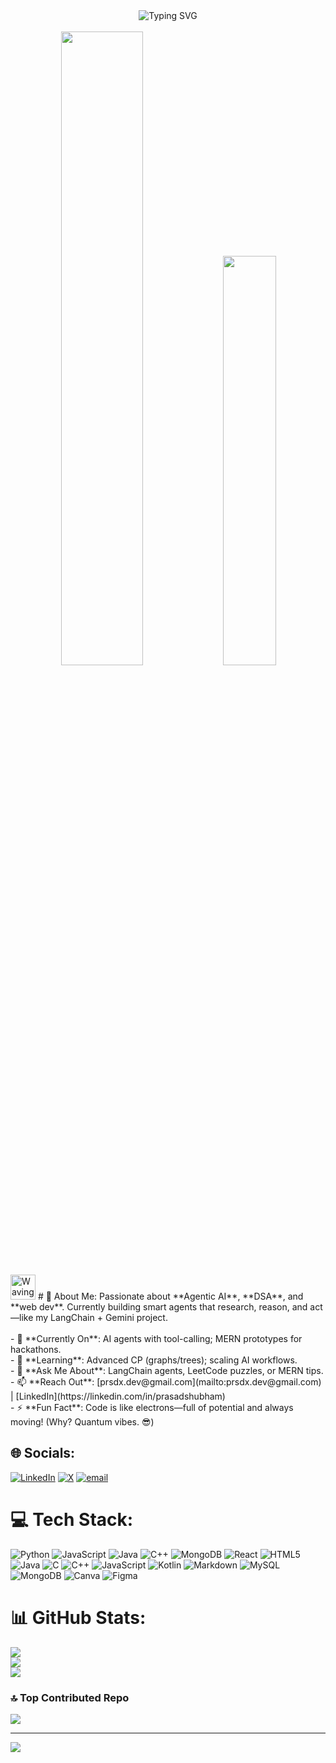 <div align="center">
  <img src="https://readme-typing-svg.herokuapp.com?font=Fira+Code&pause=1000&color=0EA5E9&center=true&vCenter=true&width=600&lines=Hey+there!+I'm+Shubham+(prsdx);Agentic+AI+Builder+%26+DSA+Warrior;MERN+Full-Stack+%26+CP+Grinder;Let's+craft+something+legendary!+%F0%9F%A4%96" alt="Typing SVG" />
  <br><br>
  <img src="https://github-readme-stats.vercel.app/api?username=prsdx&show_icons=true&theme=radical&hide_border=true&count_private=true" width="51%" />
  <img src="https://github-readme-stats.vercel.app/api/top-langs/?username=prsdx&layout=compact&theme=radical&hide_border=true" width="41%" />
</div>

<img src="https://media.giphy.com/media/hvRJCLFzcasrR4ia7z/giphy.gif" width="40" height="40" alt="Waving hand" />  
# 💫 About Me:
Passionate about **Agentic AI**, **DSA**, and **web dev**. Currently building smart agents that research, reason, and act—like my LangChain + Gemini project.<br><br>- 🔭 **Currently On**: AI agents with tool-calling; MERN prototypes for hackathons.<br>- 🌱 **Learning**: Advanced CP (graphs/trees); scaling AI workflows.<br>- 💬 **Ask Me About**: LangChain agents, LeetCode puzzles, or MERN tips.<br>- 📫 **Reach Out**: [prsdx.dev@gmail.com](mailto:prsdx.dev@gmail.com) | [LinkedIn](https://linkedin.com/in/prasadshubham)<br>- ⚡ **Fun Fact**: Code is like electrons—full of potential and always moving! (Why? Quantum vibes. 😎)


## 🌐 Socials:
[![LinkedIn](https://img.shields.io/badge/LinkedIn-%230077B5.svg?logo=linkedin&logoColor=white)](https://linkedin.com/in/prasadshubham) [![X](https://img.shields.io/badge/X-black.svg?logo=X&logoColor=white)](https://x.com/prsdx) [![email](https://img.shields.io/badge/Email-D14836?logo=gmail&logoColor=white)](mailto:prsdx.dev@gmail.com) 

# 💻 Tech Stack:
![Python](https://img.shields.io/badge/python-3670A0?style=for-the-badge&logo=python&logoColor=ffdd54) ![JavaScript](https://img.shields.io/badge/javascript-%23323330.svg?style=for-the-badge&logo=javascript&logoColor=%23F7DF1E) ![Java](https://img.shields.io/badge/java-%23ED8B00.svg?style=for-the-badge&logo=openjdk&logoColor=white) ![C++](https://img.shields.io/badge/c++-%2300599C.svg?style=for-the-badge&logo=c%2B%2B&logoColor=white) ![MongoDB](https://img.shields.io/badge/MongoDB-%234ea94b.svg?style=for-the-badge&logo=mongodb&logoColor=white) ![React](https://img.shields.io/badge/react-%2320232a.svg?style=for-the-badge&logo=react&logoColor=%2361DAFB) ![HTML5](https://img.shields.io/badge/html5-%23E34F26.svg?style=for-the-badge&logo=html5&logoColor=white) ![Java](https://img.shields.io/badge/java-%23ED8B00.svg?style=for-the-badge&logo=openjdk&logoColor=white) ![C](https://img.shields.io/badge/c-%2300599C.svg?style=for-the-badge&logo=c&logoColor=white) ![C++](https://img.shields.io/badge/c++-%2300599C.svg?style=for-the-badge&logo=c%2B%2B&logoColor=white) ![JavaScript](https://img.shields.io/badge/javascript-%23323330.svg?style=for-the-badge&logo=javascript&logoColor=%23F7DF1E) ![Kotlin](https://img.shields.io/badge/kotlin-%237F52FF.svg?style=for-the-badge&logo=kotlin&logoColor=white) ![Markdown](https://img.shields.io/badge/markdown-%23000000.svg?style=for-the-badge&logo=markdown&logoColor=white) ![MySQL](https://img.shields.io/badge/mysql-4479A1.svg?style=for-the-badge&logo=mysql&logoColor=white) ![MongoDB](https://img.shields.io/badge/MongoDB-%234ea94b.svg?style=for-the-badge&logo=mongodb&logoColor=white) ![Canva](https://img.shields.io/badge/Canva-%2300C4CC.svg?style=for-the-badge&logo=Canva&logoColor=white) ![Figma](https://img.shields.io/badge/figma-%23F24E1E.svg?style=for-the-badge&logo=figma&logoColor=white)
# 📊 GitHub Stats:
![](https://github-readme-stats.vercel.app/api?username=prsdx&theme=transparent&hide_border=false&include_all_commits=false&count_private=true)<br/>
![](https://nirzak-streak-stats.vercel.app/?user=prsdx&theme=transparent&hide_border=false)<br/>
![](https://github-readme-stats.vercel.app/api/top-langs/?username=prsdx&theme=transparent&hide_border=false&include_all_commits=false&count_private=true&layout=compact)

### 🔝 Top Contributed Repo
![](https://github-contributor-stats.vercel.app/api?username=prsdx&limit=5&theme=dark&combine_all_yearly_contributions=true)

---
[![](https://visitcount.itsvg.in/api?id=prsdx&icon=0&color=3)](https://visitcount.itsvg.in)

<!-- Proudly created with GPRM ( https://gprm.itsvg.in ) -->
